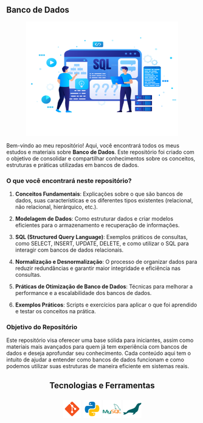 ## Banco de Dados

<div align="center">
    <img src="./images/database-image.png" alt="Banner Image" width="400" height="300">
</div>

Bem-vindo ao meu repositório! Aqui, você encontrará todos os meus estudos e materiais sobre **Banco de Dados**. Este repositório foi criado com o objetivo de consolidar e compartilhar conhecimentos sobre os conceitos, estruturas e práticas utilizadas em bancos de dados.

### O que você encontrará neste repositório?

1. **Conceitos Fundamentais**: Explicações sobre o que são bancos de dados, suas características e os diferentes tipos existentes (relacional, não relacional, hierárquico, etc.).

2. **Modelagem de Dados**: Como estruturar dados e criar modelos eficientes para o armazenamento e recuperação de informações.

3. **SQL (Structured Query Language)**: Exemplos práticos de consultas, como SELECT, INSERT, UPDATE, DELETE, e como utilizar o SQL para interagir com bancos de dados relacionais.

4. **Normalização e Desnormalização**: O processo de organizar dados para reduzir redundâncias e garantir maior integridade e eficiência nas consultas.

5. **Práticas de Otimização de Banco de Dados**: Técnicas para melhorar a performance e a escalabilidade dos bancos de dados.

6. **Exemplos Práticos**: Scripts e exercícios para aplicar o que foi aprendido e testar os conceitos na prática.

### Objetivo do Repositório

Este repositório visa oferecer uma base sólida para iniciantes, assim como materiais mais avançados para quem já tem experiência com bancos de dados e deseja aprofundar seu conhecimento. Cada conteúdo aqui tem o intuito de ajudar a entender como bancos de dados funcionam e como podemos utilizar suas estruturas de maneira eficiente em sistemas reais.


<div align="center">
    <h2>Tecnologias e Ferramentas <br><br>
    <img src="./icons/icons8-git-48.png" alt="git.png">
    <img src="./icons/icons8-python-48.png" alt="python.png">
    <img src="./icons/icons8-mysql-48.png" alt="mysql.png">
    <img src="./icons/icons8-maria-db-48.png" alt="mariadb.png">
</div>
